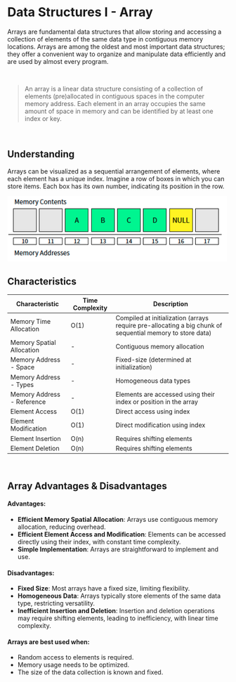 # Data Structures I - Array

Arrays are fundamental data structures that allow storing and accessing a collection of elements of the same data type in contiguous memory locations. 
Arrays are among the oldest and most important data structures; they offer a convenient way to organize and manipulate data efficiently and are used by almost every program.

<br/>

> An array is a linear data structure consisting of a collection of elements (pre)allocated in contiguous spaces in the computer memory address.
> Each element in an array occupies the same amount of space in memory and can be identified by at least one index or key.

<br/>

## Understanding

Arrays can be visualized as a sequential arrangement of elements, where each element has a unique index. Imagine a row of boxes in which you can store items. Each box has its own number, indicating its position in the row.

<img src="/Resources/Images/array_visualization.png" width="500">

<br/>

## Characteristics

| Characteristic                      | Time Complexity | Description                                                |
|-------------------------------------|-----------------|------------------------------------------------------------|
| Memory Time Allocation              | O(1)            | Compiled at initialization (arrays require pre-allocating a big chunk of sequential memory to store data) |
| Memory Spatial Allocation           | -               | Contiguous memory allocation                               |
| Memory Address - Space              | -               | Fixed-size (determined at initialization)                    |
| Memory Address - Types              | -               | Homogeneous data types                                     |
| Memory Address - Reference          | -               | Elements are accessed using their index or position in the array |
| Element Access                      | O(1)            | Direct access using index                                  |
| Element Modification                | O(1)            | Direct modification using index                            |
| Element Insertion                   | O(n)            | Requires shifting elements                                 |
| Element Deletion                    | O(n)            | Requires shifting elements                                 |

<br/>

## Array Advantages & Disadvantages

#### Advantages:
- **Efficient Memory Spatial Allocation**: Arrays use contiguous memory allocation, reducing overhead.
- **Efficient Element Access and Modification**: Elements can be accessed directly using their index, with constant time complexity.
- **Simple Implementation**: Arrays are straightforward to implement and use.
  
#### Disadvantages:
- **Fixed Size**: Most arrays have a fixed size, limiting flexibility.
- **Homogeneous Data**: Arrays typically store elements of the same data type, restricting versatility.
- **Inefficient Insertion and Deletion**: Insertion and deletion operations may require shifting elements, leading to inefficiency, with linear time complexity.


#### Arrays are best used when:
- Random access to elements is required.
- Memory usage needs to be optimized.
- The size of the data collection is known and fixed.
